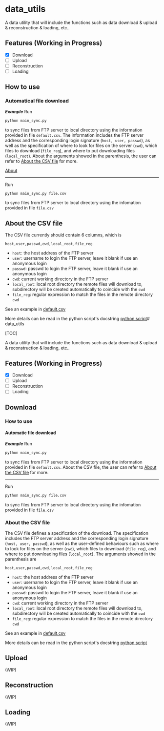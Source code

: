 # data_utils
A data utility that will include the functions such as data download & upload & reconstruction & loading, etc..
## Features (Working in Progress)
- [x] Download
- [ ] Upload
- [ ] Reconstruction
- [ ] Loading

## How to use
### Automatical file download
***Example***
Run 
```bash
python main_sync.py
```
to sync files from FTP server to local directory using the information provided in file `default.csv`. The information includes the FTP server address and the corresponding login signature (`host, user, passwd`), as well as the specification of where to look for files on the server (`cwd`), which files to download (`file_reg`), and where to put downloading files (`local_root`). About the arguments showed in the parenthesis, the user can refer to [About the CSV file](#csv) for more. 

[About](#about_the_csv_file)

---
Run 
```bash
python main_sync.py file.csv
```
to sync files from FTP server to local directory using the infomation provided in file `file.csv`

## <a name="csv">About the CSV file</a>
The CSV file currently should contain 6 columns, which is  
```
host,user,passwd,cwd,local_root,file_reg 
```
- `host`: the host address of the FTP server
- `user`: username to login the FTP server, leave it blank if use an anonymous login
- `passwd`: passwd to login the FTP server, leave it blank if use an anonymous login
- `cwd`: current working directory in the FTP server
- `local_root`: local root directory the remote files will download to, subdirectory will be created automatically to coincide with the `cwd`
- `file_reg`: regular expression to match the files in the remote directory `cwd`

See an example in [default.csv](default.csv)

More details can be read in the python script's docstring
[python script](ftp_downloader.py)# data_utils

[TOC]

A data utility that will include the functions such as data download & upload & reconstruction & loading, etc..

## Features (Working in Progress)

- [x] Download
- [ ] Upload
- [ ] Reconstruction
- [ ] Loading

## Download

### How to use

#### Automatic file download

***Example***
Run 

```bash
python main_sync.py
```

to sync files from FTP server to local directory using the information provided in file `default.csv`. About the CSV file, the user can refer to [About the CSV file](#csv) for more. 

---

Run 

```bash
python main_sync.py file.csv
```

to sync files from FTP server to local directory using the infomation provided in file `file.csv`

### About the CSV file<a name="csv"></a>
The CSV file defines a specification of the download. The specification includes the FTP server address and the corresponding login signature (`host, user, passwd`), as well as the user-defined behaviours such as where to look for files on the server (`cwd`), which files to download (`file_reg`), and where to put downloading files (`local_root`). The arguments showed in the parenthesis are

```
host,user,passwd,cwd,local_root,file_reg 
```

- `host`: the host address of the FTP server
- `user`: username to login the FTP server, leave it blank if use an anonymous login
- `passwd`: passwd to login the FTP server, leave it blank if use an anonymous login
- `cwd`: current working directory in the FTP server
- `local_root`: local root directory the remote files will download to, subdirectory will be created automatically to coincide with the `cwd`
- `file_reg`: regular expression to match the files in the remote directory `cwd`

See an example in [default.csv](default.csv)

More details can be read in the python script's docstring
[python script](ftp_downloader.py)

## Upload
(WIP)

## Reconstruction
(WIP)

## Loading
(WIP)
